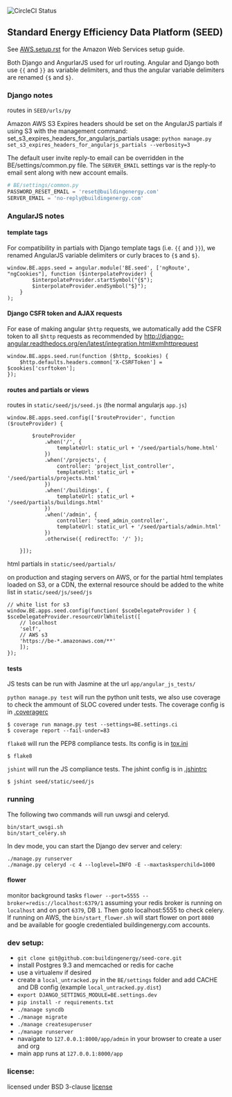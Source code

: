![CircleCI Status][]

[CircleCI Status]: https://circleci.com/gh/buildingenergy/seed-core.png?circle-token=6479beca15629e35750a066bee2180ffd98ba58d


## Standard Energy Efficiency Data Platform (SEED)


See [AWS.setup.rst](docs/source/AWS.setup.rst) for the Amazon Web Services setup guide.

Both Django and AngurlarJS used for url routing.
Angular and Django both use `{{` and `}}` as variable delimiters, and thus the angular variable delimiters are renamed `{$` and `$}`.

### Django notes
routes in `SEED/urls/py`

Amazon AWS S3 Expires headers should be set on the AngularJS partials if using S3 with the management command: set_s3_expires_headers_for_angularjs_partials
 usage: `python manage.py set_s3_expires_headers_for_angularjs_partials --verbosity=3`

The default user invite reply-to email can be overridden in the BE/settings/common.py file. The `SERVER_EMAIL` settings var is the reply-to email sent along with new account emails.

```python
# BE/settings/common.py
PASSWORD_RESET_EMAIL = 'reset@buildingenergy.com'
SERVER_EMAIL = 'no-reply@buildingenergy.com'
```

### AngularJS notes
#### template tags
For compatibility in partials with Django template tags (i.e. `{{` and `}}`), we renamed AngularJS variable delimiters or curly braces to `{$` and `$}`. 

```
window.BE.apps.seed = angular.module('BE.seed', ['ngRoute', "ngCookies"], function ($interpolateProvider) {
        $interpolateProvider.startSymbol("{$");
        $interpolateProvider.endSymbol("$}");
    }
);
```

#### Django CSFR token and AJAX requests
For ease of making angular `$http` requests, we automatically add the CSFR token to all `$http` requests as recommended by http://django-angular.readthedocs.org/en/latest/integration.html#xmlhttprequest

```
window.BE.apps.seed.run(function ($http, $cookies) {
    $http.defaults.headers.common['X-CSRFToken'] = $cookies['csrftoken'];
});
```

#### routes and partials or views
routes in `static/seed/js/seed.js` (the normal angularjs `app.js`)

```
window.BE.apps.seed.config(['$routeProvider', function ($routeProvider) {

        $routeProvider
            .when('/', {
                templateUrl: static_url + '/seed/partials/home.html'
            })
            .when('/projects', {
                controller: 'project_list_controller',
                templateUrl: static_url + '/seed/partials/projects.html'
            })
            .when('/buildings', {
                templateUrl: static_url + '/seed/partials/buildings.html'
            })
            .when('/admin', {
                controller: 'seed_admin_controller',
                templateUrl: static_url + '/seed/partials/admin.html'
            })
            .otherwise({ redirectTo: '/' });

    }]);
```
html partials in `static/seed/partials/`

on production and staging servers on AWS, or for the partial html templates loaded on S3, or a CDN, the external resource should be added to the white list in `static/seed/js/seed/js`

```
// white list for s3
window.BE.apps.seed.config(function( $sceDelegateProvider ) {
$sceDelegateProvider.resourceUrlWhitelist([
    // localhost
    'self',
    // AWS s3
    'https://be-*.amazonaws.com/**'
    ]);
});
```

#### tests
JS tests can be run with Jasmine at the url `app/angular_js_tests/`

`python manage.py test` will run the python unit tests, we also use coverage
to check the ammount of SLOC covered under tests. The coverage config is
in [.coveragerc](.coveragerc)

```console
$ coverage run manage.py test --settings=BE.settings.ci
$ coverage report --fail-under=83
```

`flake8` will run the PEP8 compliance tests. Its config is in [tox.ini](tox.ini)

```console
$ flake8
```

`jshint` will run the JS compliance tests. The jshint config is in [.jshintrc](.jshintrc)

```console
$ jshint seed/static/seed/js
```

### running
The following two commands will run uwsgi and celeryd.

```
bin/start_uwsgi.sh
bin/start_celery.sh
```

In dev mode, you can start the Django dev server and celery:

```
./manage.py runserver
./manage.py celeryd -c 4 --loglevel=INFO -E --maxtasksperchild=1000
```

#### flower
monitor background tasks `flower --port=5555 --broker=redis://localhost:6379/1`
assuming your redis broker is running on `localhost` and on port `6379`, DB `1`. Then goto localhost:5555 to check celery.
If running on AWS, the `bin/start_flower.sh` will start flower on port `8080` and be available for google credentialed buildingenergy.com accounts.


### dev setup:
* `git clone git@github.com:buildingenergy/seed-core.git`
* install Postgres 9.3 and memcached or redis for cache
* use a virtualenv if desired
* create a `local_untracked.py` in the `BE/settings` folder and add CACHE and DB config (example `local_untracked.py.dist`)
* `export DJANGO_SETTINGS_MODULE=BE.settings.dev`
* `pip install -r requirements.txt`
* `./manage syncdb`
* `./manage migrate`
* `./manage createsuperuser`
* `./manage runserver`
* navaigate to `127.0.0.1:8000/app/admin` in your browser to create a user and org
* main app runs at `127.0.0.1:8000/app`


### license:
licensed under BSD 3-clause [license](LICENSE)
